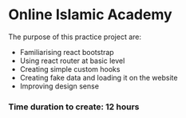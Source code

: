 # Online Islamic Academy

The purpose of this practice project are:
* Familiarising react bootstrap
* Using react router at basic level
* Creating simple custom hooks
* Creating fake data and loading it on the website
* Improving design sense

### Time duration to create: 12 hours